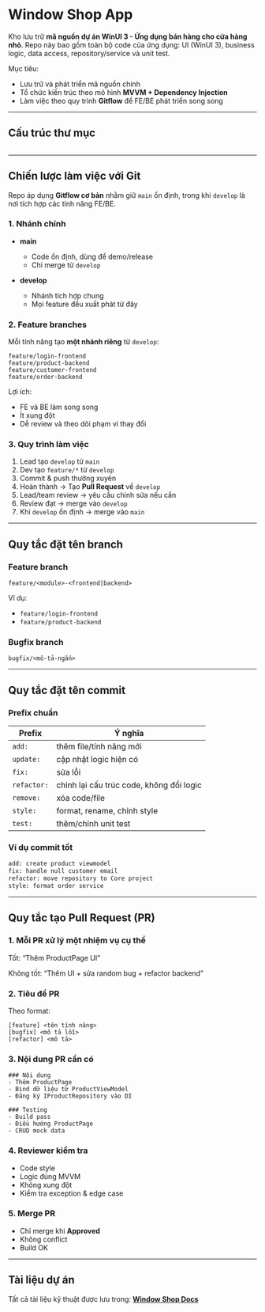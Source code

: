 # Window Shop App

Kho lưu trữ **mã nguồn dự án WinUI 3 - Ứng dụng bán hàng cho cửa hàng nhỏ**.
Repo này bao gồm toàn bộ code của ứng dụng: UI (WinUI 3), business logic, data access, repository/service và unit test.

Mục tiêu:

- Lưu trữ và phát triển mã nguồn chính
- Tổ chức kiến trúc theo mô hình **MVVM + Dependency Injection**
- Làm việc theo quy trình **Gitflow** để FE/BE phát triển song song

---

## Cấu trúc thư mục

```

```

---

## Chiến lược làm việc với Git

Repo áp dụng **Gitflow cơ bản** nhằm giữ `main` ổn định, trong khi `develop` là nơi tích hợp các tính năng FE/BE.

### 1. Nhánh chính

- **main**

  - Code ổn định, dùng để demo/release
  - Chỉ merge từ `develop`

- **develop**

  - Nhánh tích hợp chung
  - Mọi feature đều xuất phát từ đây

### 2. Feature branches

Mỗi tính năng tạo **một nhánh riêng** từ `develop`:

```
feature/login-frontend
feature/product-backend
feature/customer-frontend
feature/order-backend
```

Lợi ích:

- FE và BE làm song song
- Ít xung đột
- Dễ review và theo dõi phạm vi thay đổi

### 3. Quy trình làm việc

1. Lead tạo `develop` từ `main`
2. Dev tạo `feature/*` từ `develop`
3. Commit & push thường xuyên
4. Hoàn thành → Tạo **Pull Request** về `develop`
5. Lead/team review → yêu cầu chỉnh sửa nếu cần
6. Review đạt → merge vào `develop`
7. Khi `develop` ổn định → merge vào `main`

---

## Quy tắc đặt tên branch

### Feature branch

```
feature/<module>-<frontend|backend>
```

Ví dụ:

- `feature/login-frontend`
- `feature/product-backend`

### Bugfix branch

```
bugfix/<mô-tả-ngắn>
```

---

## Quy tắc đặt tên commit

### Prefix chuẩn

| Prefix      | Ý nghĩa                                  |
| ----------- | ---------------------------------------- |
| `add:`      | thêm file/tính năng mới                  |
| `update:`   | cập nhật logic hiện có                   |
| `fix:`      | sửa lỗi                                  |
| `refactor:` | chỉnh lại cấu trúc code, không đổi logic |
| `remove:`   | xóa code/file                            |
| `style:`    | format, rename, chỉnh style              |
| `test:`     | thêm/chỉnh unit test                     |

### Ví dụ commit tốt

```bash
add: create product viewmodel
fix: handle null customer email
refactor: move repository to Core project
style: format order service
```

---

## Quy tắc tạo Pull Request (PR)

### 1. Mỗi PR xử lý **một nhiệm vụ cụ thể**

Tốt: “Thêm ProductPage UI”

Không tốt: “Thêm UI + sửa random bug + refactor backend”

### 2. Tiêu đề PR

Theo format:

```
[feature] <tên tính năng>
[bugfix] <mô tả lỗi>
[refactor] <mô tả>
```

### 3. Nội dung PR cần có

```
### Nội dung
- Thêm ProductPage
- Bind dữ liệu từ ProductViewModel
- Đăng ký IProductRepository vào DI

### Testing
- Build pass
- Điều hướng ProductPage
- CRUD mock data
```

### 4. Reviewer kiểm tra

- Code style
- Logic đúng MVVM
- Không xung đột
- Kiểm tra exception & edge case

### 5. Merge PR

- Chỉ merge khi **Approved**
- Không conflict
- Build OK

---

## Tài liệu dự án

Tất cả tài liệu kỹ thuật được lưu trong: [**Window Shop Docs**](https://github.com/tranquocvy/window-shop-docs)
